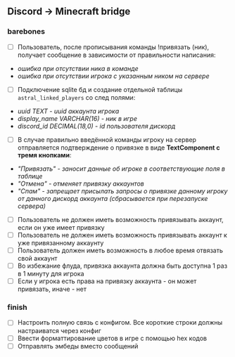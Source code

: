 ## Discord -> Minecraft bridge

### barebones
- [ ] Пользователь, после прописывания команды !привязать (ник), получает сообщение в зависимости от правильности написания:
- *ошибка при отсутствии ника в команде*
- *ошибка при отсутствии игрока с указанным ником на сервере*
- [ ] Подключение sqlite бд и создание отдельной таблицы `astral_linked_players` со след полями:
- *uuid TEXT - uuid аккаунта игрока*
- *display_name VARCHAR(16) - ник в игре*
- *discord_id DECIMAL(18,0) - id пользователя дискорд*
- [ ] В случае правильно введённой команды игроку на сервер отправляется подтверждение о привязке в виде **TextComponent с тремя кнопками**:
- *"Привязать" - заносит данные об игроке в соответствующие поля в таблице*
- *"Отмена" - отменяет привязку аккаунтов*
- *"Спам" - запрещает присылать запросы о привязке данному игроку от данного дискорд аккаунта (сбрасывается при перезапуске сервера)*
- [ ] Пользователь не должен иметь возможность привязывать аккаунт, если он уже имеет привязку
- [ ] Пользователь не должен иметь возможность привязывать аккаунт к уже привязанному аккаунту
- [ ] Пользователь должен иметь возможность в любое время отвязать свой аккаунт
- [ ] Во избежание флуда, привязка аккаунта должна быть доступна 1 раз в 1 минуту для игрока
- [ ] Если у игрока есть права на привязку аккаунта - он может привязать, иначе - нет

### finish
- [ ] Настроить полную связь с конфигом. Все короткие строки должны настраиватся через конфиг
- [ ] Ввести форматтирование цветов в игре с помощью hex кодов
- [ ] Отправлять эмбеды вместо сообщений
